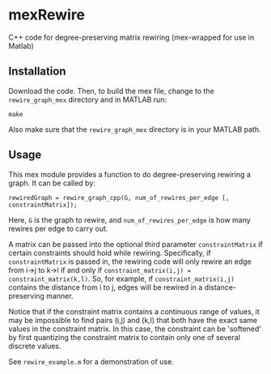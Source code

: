 mexRewire
=========

C++ code for degree-preserving matrix rewiring (mex-wrapped for use in Matlab)


Installation
------------
Download the code.  Then, to build the mex file, change to the `rewire_graph_mex` directory and in MATLAB run:

```
make
```

Also make sure that the `rewire_graph_mex` directory is in your MATLAB path.

Usage
-----

This mex module provides a function to do degree-preserving rewiring a graph.  It can be called by:

```
rewiredGraph = rewire_graph_cpp(G, num_of_rewires_per_edge [, constraintMatrix]);
```

Here, `G` is the graph to rewire, and `num_of_rewires_per_edge` is how many rewires per edge to carry out.

A matrix can be passed into the optional third parameter `constraintMatrix` if certain constraints should hold while rewiring.  Specifically, if `constraintMatrix` is passed in, the rewiring  code will only rewire an edge from i->j to k->l if and only if `constraint_matrix(i,j) = constraint_matrix(k,l)`. So, for example, if `constraint_matrix(i,j)` contains the distance from i to j, edges will be rewired in a distance-preserving manner.

Notice that if the constraint matrix contains a continuous range of values, it may be impossible to find pairs (i,j) and (k,l) that both have the exact same values in the constraint matrix. In this case, the constraint can be 'softened' by first quantizing the constraint matrix to contain only one of several discrete values.

See `rewire_example.m` for a demonstration of use.
